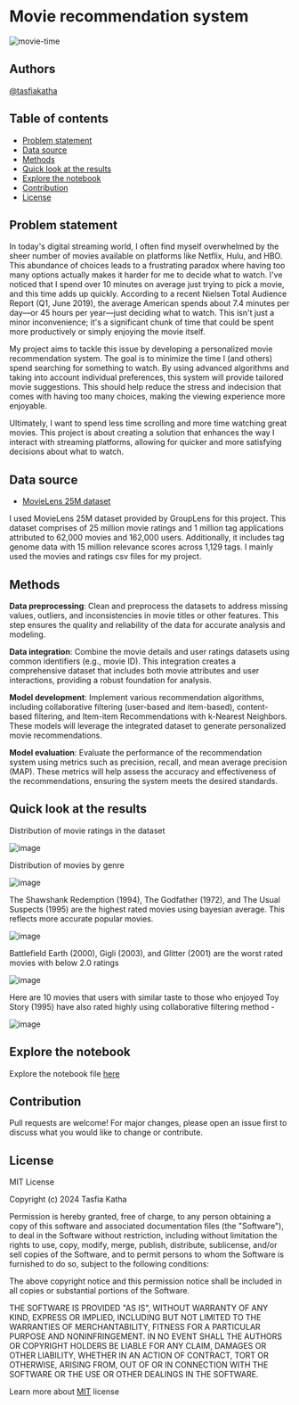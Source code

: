 # Movie recommendation system

![movie-time](https://img.freepik.com/free-photo/lightbox-with-movie-time-text_23-2148470126.jpg?t=st=1718834447~exp=1718838047~hmac=05dcda21486ec2a5ef52dea19af3e96cc251c23785e2f28e627957d63e6b2bf8&w=826)

## Authors
[@tasfiakatha](https://github.com/tasfiakatha)

## Table of contents
- [Problem statement](https://github.com/tasfiakatha/Movie-recommendation-system/blob/main/README.md#problem-statement)
- [Data source](https://github.com/tasfiakatha/Movie-recommendation-system/blob/main/README.md#data-source)
- [Methods](https://github.com/tasfiakatha/Movie-recommendation-system/blob/main/README.md#methods)
- [Quick look at the results](https://github.com/tasfiakatha/Movie-recommendation-system/blob/main/README.md#quick-look-at-the-results)
- [Explore the notebook](https://github.com/tasfiakatha/Movie-recommendation-system/blob/main/README.md#explore-the-notebook)
- [Contribution](https://github.com/tasfiakatha/Movie-recommendation-system/blob/main/README.md#contribution)
- [License](https://github.com/tasfiakatha/Movie-recommendation-system/blob/main/README.md#license)

## Problem statement

In today's digital streaming world, I often find myself overwhelmed by the sheer number of movies available on platforms like Netflix, Hulu, and HBO. This abundance of choices leads to a frustrating paradox where having too many options actually makes it harder for me to decide what to watch. I've noticed that I spend over 10 minutes on average just trying to pick a movie, and this time adds up quickly. According to a recent Nielsen Total Audience Report (Q1, June 2019), the average American spends about 7.4 minutes per day—or 45 hours per year—just deciding what to watch. This isn't just a minor inconvenience; it's a significant chunk of time that could be spent more productively or simply enjoying the movie itself.

My project aims to tackle this issue by developing a personalized movie recommendation system. The goal is to minimize the time I (and others) spend searching for something to watch. By using advanced algorithms and taking into account individual preferences, this system will provide tailored movie suggestions. This should help reduce the stress and indecision that comes with having too many choices, making the viewing experience more enjoyable.

Ultimately, I want to spend less time scrolling and more time watching great movies. This project is about creating a solution that enhances the way I interact with streaming platforms, allowing for quicker and more satisfying decisions about what to watch.

## Data source
- [MovieLens  25M dataset](https://grouplens.org/datasets/movielens/25m/)

I used MovieLens 25M dataset provided by GroupLens for this project. This dataset comprises of 25 million movie ratings and 1 million tag applications attributed to 62,000 movies and 162,000 users. Additionally, it includes tag genome data with 15 million relevance scores across 1,129 tags. I mainly used the movies and ratings csv files for my project.

## Methods
**Data preprocessing**: Clean and preprocess the datasets to address missing values, outliers, and inconsistencies in movie titles or other features. This step ensures the quality and reliability of the data for accurate analysis and modeling.

**Data integration**: Combine the movie details and user ratings datasets using common identifiers (e.g., movie ID). This integration creates a comprehensive dataset that includes both movie attributes and user interactions, providing a robust foundation for analysis.

**Model development**: Implement various recommendation algorithms, including collaborative filtering (user-based and item-based), content-based filtering, and Item-item Recommendations with k-Nearest Neighbors. These models will leverage the integrated dataset to generate personalized movie recommendations.

**Model evaluation**: Evaluate the performance of the recommendation system using metrics such as precision, recall, and mean average precision (MAP). These metrics will help assess the accuracy and effectiveness of the recommendations, ensuring the system meets the desired standards.

## Quick look at the results
Distribution of movie ratings in the dataset

![image](https://github.com/tasfiakatha/Movie-recommendation-system/assets/120822849/6576d503-6b30-4f4e-9fe6-bd08b8245ed8)

Distribution of movies by genre

![image](https://github.com/tasfiakatha/Movie-recommendation-system/assets/120822849/da03df44-b8ee-4a94-a7d2-45bd05134ba9)


The Shawshank Redemption (1994), The Godfather (1972), and The Usual Suspects (1995) are the highest rated movies using bayesian average. This reflects more accurate popular movies.

![image](https://github.com/tasfiakatha/Movie-recommendation-system/assets/120822849/00586c33-8007-4bb1-a5bd-9e1b7024a8ba)

Battlefield Earth (2000), Gigli (2003), and Glitter (2001) are the worst rated movies with below 2.0 ratings

![image](https://github.com/tasfiakatha/Movie-recommendation-system/assets/120822849/08ced426-79b1-4f20-8483-d376a4670546)

Here are 10 movies that users with similar taste to those who enjoyed Toy Story (1995) have also rated highly using collaborative filtering method -

![image](https://github.com/tasfiakatha/Movie-recommendation-system/assets/120822849/7766a72f-b4d3-481a-b8bd-f6ba239f34f4)


## Explore the notebook
Explore the notebook file [here](https://nbviewer.org/github/tasfiakatha/Movie-recommendation-system/blob/main/Movie%20recommendation%20system%20project_Tasfia%20Katha.ipynb)

## Contribution
Pull requests are welcome! For major changes, please open an issue first to discuss what you would like to change or contribute.

## License
MIT License

Copyright (c) 2024 Tasfia Katha

Permission is hereby granted, free of charge, to any person obtaining a copy
of this software and associated documentation files (the "Software"), to deal
in the Software without restriction, including without limitation the rights
to use, copy, modify, merge, publish, distribute, sublicense, and/or sell
copies of the Software, and to permit persons to whom the Software is
furnished to do so, subject to the following conditions:

The above copyright notice and this permission notice shall be included in all
copies or substantial portions of the Software.

THE SOFTWARE IS PROVIDED "AS IS", WITHOUT WARRANTY OF ANY KIND, EXPRESS OR
IMPLIED, INCLUDING BUT NOT LIMITED TO THE WARRANTIES OF MERCHANTABILITY,
FITNESS FOR A PARTICULAR PURPOSE AND NONINFRINGEMENT. IN NO EVENT SHALL THE
AUTHORS OR COPYRIGHT HOLDERS BE LIABLE FOR ANY CLAIM, DAMAGES OR OTHER
LIABILITY, WHETHER IN AN ACTION OF CONTRACT, TORT OR OTHERWISE, ARISING FROM,
OUT OF OR IN CONNECTION WITH THE SOFTWARE OR THE USE OR OTHER DEALINGS IN THE
SOFTWARE.

Learn more about [MIT](https://choosealicense.com/licenses/mit/) license
